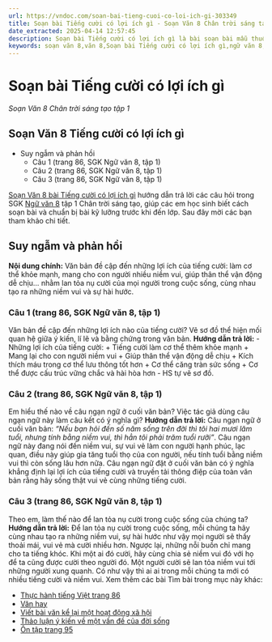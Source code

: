 ```yaml
---
url: https://vndoc.com/soan-bai-tieng-cuoi-co-loi-ich-gi-303349
title: Soạn bài Tiếng cười có lợi ích gì - Soạn Văn 8 Chân trời sáng tạo tập 1 - VnDoc.com
date_extracted: 2025-04-14 12:57:45
description: Soạn bài Tiếng cười có lợi ích gì là bài soạn bài mẫu thuộc chương trình Ngữ văn lớp 8 Chân trời sáng tạo, học kì 1. Mời các bạn cùng tham khảo bài soạn để chuẩn bị cho bài học sắp tới của mình.
keywords: soạn văn 8,văn 8,Soạn bài Tiếng cười có lợi ích gì,ngữ văn 8,soan van 8,soạn văn lớp 8,giải văn 8,soạn văn 8 tập 1,soạn văn 8 Tiếng cười có lợi ích gì,soạn Tiếng cười có lợi ích gì,soạn văn 8 chân trời sáng tạo,văn 8 chân trời sáng tạo,ngữ văn 8 chân trời sáng tạo,Tiếng cười có lợi ích gì,soạn bài khoe của lớp 8,soạn văn 8 ctst,soạn Tiếng cười có lợi ích gì lớp 8
---
```


# Soạn bài Tiếng cười có lợi ích gì
 _Soạn Văn 8 Chân trời sáng tạo tập 1_
## Soạn Văn 8 Tiếng cười có lợi ích gì
  * Suy ngẫm và phản hồi
    * Câu 1 \(trang 86, SGK Ngữ văn 8, tập 1\)
    * Câu 2 \(trang 86, SGK Ngữ văn 8, tập 1\)
    * Câu 3 \(trang 86, SGK Ngữ văn 8, tập 1\)

[Soạn Văn 8 bài Tiếng cười có lợi ích gì](<https://vndoc.com/soan-bai-tieng-cuoi-co-loi-ich-gi-303349>) hướng dẫn trả lời các câu hỏi trong SGK [Ngữ văn 8](<https://vndoc.com/ngu-van-lop8>) tập 1 Chân trời sáng tạo, giúp các em học sinh biết cách soạn bài và chuẩn bị bài kỹ lưỡng trước khi đến lớp. Sau đây mời các bạn tham khảo chi tiết.
## **Suy ngẫm và phản hồi**
**Nội dung chính:** Văn bản đề cập đến những lợi ích của tiếng cười: làm cơ thể khỏe mạnh, mang cho con người nhiều niềm vui, giúp thân thể vận động dễ chịu… nhằm lan tỏa nụ cười của mọi người trong cuộc sống, cùng nhau tạo ra những niềm vui và sự hài hước.
### **Câu 1 \(trang 86, SGK Ngữ văn 8, tập 1\)**
Văn bản đề cập đến những lợi ích nào của tiếng cười? Vẽ sơ đồ thể hiện mối quan hệ giữa ý kiến, lí lẽ và bằng chứng trong văn bản.
**Hướng dẫn trả lời:**
\- Những lợi ích của tiếng cười:
\+ Tiếng cười làm cơ thể thêm khỏe mạnh
\+ Mang lại cho con người niềm vui
\+ Giúp thân thể vận động dễ chịu
\+ Kích thích máu trong cơ thể lưu thông tốt hơn
\+ Cơ thể căng tràn sức sống
\+ Cơ thể được cấu trúc vững chắc và hài hòa hơn
\- HS tự vẽ sơ đồ.
### **Câu 2 \(trang 86, SGK Ngữ văn 8, tập 1\)**
Em hiểu thế nào về câu ngạn ngữ ở cuối văn bản? Việc tác giả dùng câu ngạn ngữ này làm câu kết có ý nghĩa gì?
**Hướng dẫn trả lời:**
Câu ngạn ngữ ở cuối văn bản: _“Nếu bạn hỏi đến số năm sống trên đời thì tôi hai mươi lăm tuổi, nhưng tính bằng niềm vui, thì hẳn tôi phải trăm tuổi rưỡi”_. Câu ngạn ngữ này đang nói đến niềm vui, sự vui vẻ làm con người hạnh phúc, lạc quan, điều này giúp gia tăng tuổi thọ của con người, nếu tính tuổi bằng niềm vui thì còn sống lâu hơn nữa.
Câu ngạn ngữ đặt ở cuối văn bản có ý nghĩa khẳng định lại lợi ích của tiếng cười và truyền tải thông điệp của toàn văn bản rằng hãy sống thật vui vẻ cùng những tiếng cười.
### **Câu 3 \(trang 86, SGK Ngữ văn 8, tập 1\)**
Theo em, làm thế nào để lan tỏa nụ cười trong cuộc sống của chúng ta?
**Hướng dẫn trả lời:**
Để lan tỏa nụ cười trong cuộc sống, mỗi chúng ta hãy cùng nhau tạo ra những niềm vui, sự hài hước như vậy mọi người sẽ thấy thoải mái, vui vẻ mà cười nhiều hơn. Ngược lại, những nỗi buồn chỉ mang cho ta tiếng khóc. Khi một ai đó cười, hãy cùng chia sẻ niềm vui đó với họ để ta cũng được cười theo người đó. Một người cười sẽ lan tỏa niềm vui tới những người xung quanh. Có như vậy thì ai ai trong mỗi chúng ta mới có nhiều tiếng cười và niềm vui.
Xem thêm các bài Tìm bài trong mục này khác:
  * [Thực hành tiếng Việt trang 86](</soan-bai-thuc-hanh-tieng-viet-trang-86-chan-troi-sang-tao-303372>)
  * [Văn hay](</soan-bai-van-hay-303375>)
  * [Viết bài văn kể lại một hoạt động xã hội](</soan-bai-viet-bai-van-ke-lai-mot-hoat-dong-xa-hoi-303380>)
  * [Thảo luận ý kiến về một vấn đề của đời sống](</soan-bai-thao-luan-y-kien-ve-mot-van-de-cua-doi-song-303383>)
  * [Ôn tập trang 95](</soan-bai-on-tap-trang-95-303983>)

